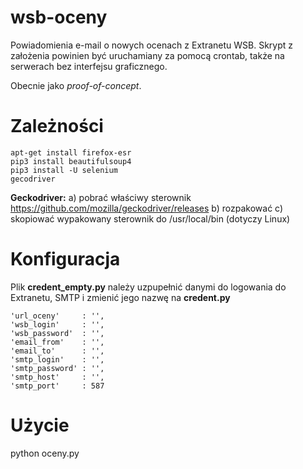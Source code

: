 # wsb-oceny
Powiadomienia e-mail o nowych ocenach z Extranetu WSB.
Skrypt z założenia powinien być uruchamiany za pomocą crontab, także na serwerach bez interfejsu graficznego.

Obecnie jako *proof-of-concept*.

# Zależności
	apt-get install firefox-esr
	pip3 install beautifulsoup4
	pip3 install -U selenium
	gecodriver

<b>Geckodriver:</b>
a) pobrać właściwy sterownik https://github.com/mozilla/geckodriver/releases
b) rozpakować
c) skopiować wypakowany sterownik do /usr/local/bin   (dotyczy Linux)

# Konfiguracja
Plik <b>credent_empty.py</b> należy uzpupełnić danymi do logowania do Extranetu, SMTP i zmienić jego nazwę na <b>credent.py</b>

    'url_oceny' 	: '',
    'wsb_login' 	: '',
    'wsb_password' 	: '',
    'email_from'	: '',
    'email_to'		: '',
    'smtp_login'	: '',
    'smtp_password'	: '',
    'smtp_host'		: '',
    'smtp_port'		: 587

# Użycie
python oceny.py
